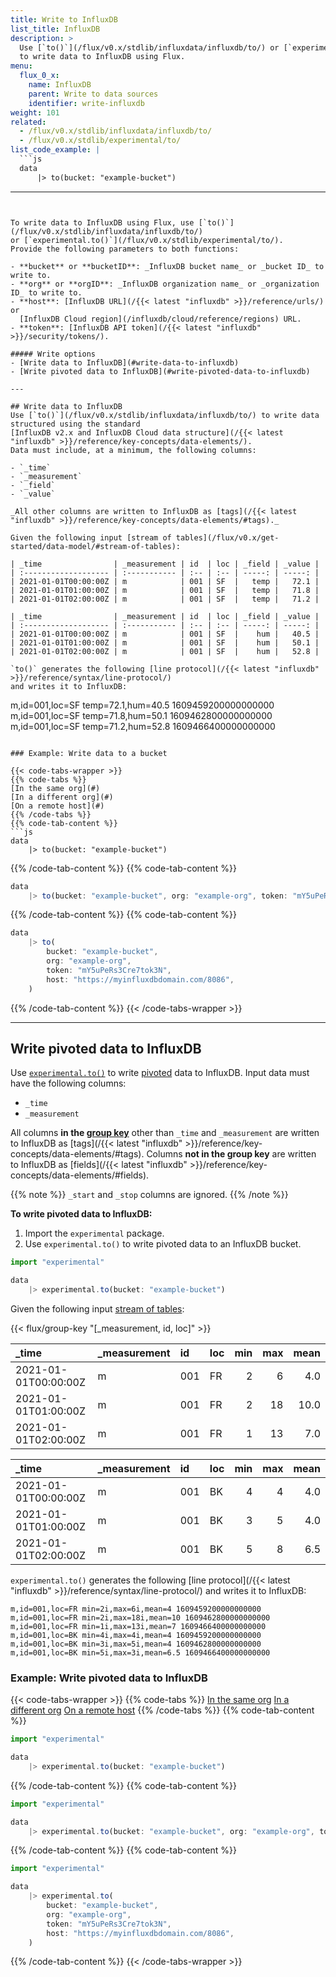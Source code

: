 ```yaml
---
title: Write to InfluxDB
list_title: InfluxDB
description: >
  Use [`to()`](/flux/v0.x/stdlib/influxdata/influxdb/to/) or [`experimental.to()`](/flux/v0.x/stdlib/experimental/to/)
  to write data to InfluxDB using Flux.
menu:
  flux_0_x:
    name: InfluxDB
    parent: Write to data sources
    identifier: write-influxdb
weight: 101
related:
  - /flux/v0.x/stdlib/influxdata/influxdb/to/
  - /flux/v0.x/stdlib/experimental/to/
list_code_example: |
  ```js
  data
      |> to(bucket: "example-bucket")
  ```
---
```


To write data to InfluxDB using Flux, use [`to()`](/flux/v0.x/stdlib/influxdata/influxdb/to/)
or [`experimental.to()`](/flux/v0.x/stdlib/experimental/to/).
Provide the following parameters to both functions:

- **bucket** or **bucketID**: _InfluxDB bucket name_ or _bucket ID_ to write to.
- **org** or **orgID**: _InfluxDB organization name_ or _organization ID_ to write to.
- **host**: [InfluxDB URL](/{{< latest "influxdb" >}}/reference/urls/) or
  [InfluxDB Cloud region](/influxdb/cloud/reference/regions) URL.
- **token**: [InfluxDB API token](/{{< latest "influxdb" >}}/security/tokens/).

##### Write options
- [Write data to InfluxDB](#write-data-to-influxdb)
- [Write pivoted data to InfluxDB](#write-pivoted-data-to-influxdb)

---

## Write data to InfluxDB
Use [`to()`](/flux/v0.x/stdlib/influxdata/influxdb/to/) to write data structured using the standard 
[InfluxDB v2.x and InfluxDB Cloud data structure](/{{< latest "influxdb" >}}/reference/key-concepts/data-elements/).
Data must include, at a minimum, the following columns:

- `_time`
- `_measurement`
- `_field`
- `_value`

_All other columns are written to InfluxDB as [tags](/{{< latest "influxdb" >}}/reference/key-concepts/data-elements/#tags)._

Given the following input [stream of tables](/flux/v0.x/get-started/data-model/#stream-of-tables):

| _time                | _measurement | id  | loc | _field | _value |
| :------------------- | :----------- | :-- | :-- | -----: | -----: |
| 2021-01-01T00:00:00Z | m            | 001 | SF  |   temp |   72.1 |
| 2021-01-01T01:00:00Z | m            | 001 | SF  |   temp |   71.8 |
| 2021-01-01T02:00:00Z | m            | 001 | SF  |   temp |   71.2 |

| _time                | _measurement | id  | loc | _field | _value |
| :------------------- | :----------- | :-- | :-- | -----: | -----: |
| 2021-01-01T00:00:00Z | m            | 001 | SF  |    hum |   40.5 |
| 2021-01-01T01:00:00Z | m            | 001 | SF  |    hum |   50.1 |
| 2021-01-01T02:00:00Z | m            | 001 | SF  |    hum |   52.8 |

`to()` generates the following [line protocol](/{{< latest "influxdb" >}}/reference/syntax/line-protocol/)
and writes it to InfluxDB:

```
m,id=001,loc=SF temp=72.1,hum=40.5 1609459200000000000
m,id=001,loc=SF temp=71.8,hum=50.1 1609462800000000000
m,id=001,loc=SF temp=71.2,hum=52.8 1609466400000000000
```

### Example: Write data to a bucket

{{< code-tabs-wrapper >}}
{{% code-tabs %}}
[In the same org](#)
[In a different org](#)
[On a remote host](#)
{{% /code-tabs %}}
{{% code-tab-content %}}
```js
data
    |> to(bucket: "example-bucket")
```
{{% /code-tab-content %}}
{{% code-tab-content %}}
```js
data
    |> to(bucket: "example-bucket", org: "example-org", token: "mY5uPeRs3Cre7tok3N")
```
{{% /code-tab-content %}}
{{% code-tab-content %}}
```js
data
    |> to(
        bucket: "example-bucket",
        org: "example-org",
        token: "mY5uPeRs3Cre7tok3N",
        host: "https://myinfluxdbdomain.com/8086",
    )
```
{{% /code-tab-content %}}
{{< /code-tabs-wrapper >}}

---

## Write pivoted data to InfluxDB
Use [`experimental.to()`](/flux/v0.x/stdlib/experimental/to/) to write
[pivoted](/flux/v0.x/stdlib/universe/pivot/) data to InfluxDB.
Input data must have the following columns:

- `_time`
- `_measurement`

All columns **in the [group key](/flux/v0.x/get-started/data-model/#group-key)**
other than `_time` and `_measurement` are written to InfluxDB as [tags](/{{< latest "influxdb" >}}/reference/key-concepts/data-elements/#tags).
Columns **not in the group key** are written to InfluxDB as [fields](/{{< latest "influxdb" >}}/reference/key-concepts/data-elements/#fields).

{{% note %}}
`_start` and `_stop` columns are ignored.
{{% /note %}}

**To write pivoted data to InfluxDB:**

1. Import the `experimental` package.
2. Use `experimental.to()` to write pivoted data to an InfluxDB bucket.

```js
import "experimental"

data
    |> experimental.to(bucket: "example-bucket")
```

Given the following input [stream of tables](/flux/v0.x/get-started/data-model/#stream-of-tables):

{{< flux/group-key "[_measurement, id, loc]" >}}

| _time                | _measurement | id  | loc | min | max | mean |
| :------------------- | :----------- | :-- | :-- | --: | --: | ---: |
| 2021-01-01T00:00:00Z | m            | 001 | FR  |   2 |   6 |  4.0 |
| 2021-01-01T01:00:00Z | m            | 001 | FR  |   2 |  18 | 10.0 |
| 2021-01-01T02:00:00Z | m            | 001 | FR  |   1 |  13 |  7.0 |

| _time                | _measurement | id  | loc | min | max | mean |
| :------------------- | :----------- | :-- | :-- | --: | --: | ---: |
| 2021-01-01T00:00:00Z | m            | 001 | BK  |   4 |   4 |  4.0 |
| 2021-01-01T01:00:00Z | m            | 001 | BK  |   3 |   5 |  4.0 |
| 2021-01-01T02:00:00Z | m            | 001 | BK  |   5 |   8 |  6.5 |

`experimental.to()` generates the following [line protocol](/{{< latest "influxdb" >}}/reference/syntax/line-protocol/)
and writes it to InfluxDB:

```
m,id=001,loc=FR min=2i,max=6i,mean=4 1609459200000000000
m,id=001,loc=FR min=2i,max=18i,mean=10 1609462800000000000
m,id=001,loc=FR min=1i,max=13i,mean=7 1609466400000000000
m,id=001,loc=BK min=4i,max=4i,mean=4 1609459200000000000
m,id=001,loc=BK min=3i,max=5i,mean=4 1609462800000000000
m,id=001,loc=BK min=5i,max=3i,mean=6.5 1609466400000000000
```

### Example: Write pivoted data to InfluxDB

{{< code-tabs-wrapper >}}
{{% code-tabs %}}
[In the same org](#)
[In a different org](#)
[On a remote host](#)
{{% /code-tabs %}}
{{% code-tab-content %}}
```js
import "experimental"

data
    |> experimental.to(bucket: "example-bucket")
```
{{% /code-tab-content %}}
{{% code-tab-content %}}
```js
import "experimental"

data
    |> experimental.to(bucket: "example-bucket", org: "example-org", token: "mY5uPeRs3Cre7tok3N")
```
{{% /code-tab-content %}}
{{% code-tab-content %}}
```js
import "experimental"

data
    |> experimental.to(
        bucket: "example-bucket",
        org: "example-org",
        token: "mY5uPeRs3Cre7tok3N",
        host: "https://myinfluxdbdomain.com/8086",
    )
```
{{% /code-tab-content %}}
{{< /code-tabs-wrapper >}}
